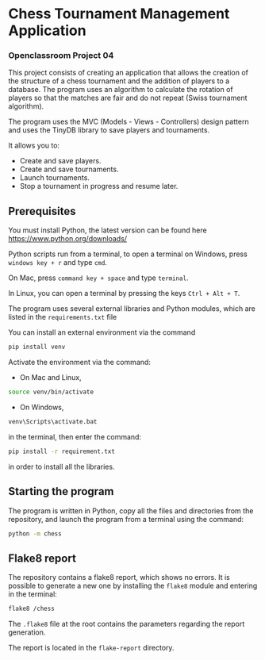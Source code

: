 # Chess Tournament Management Application

### Openclassroom Project 04

This project consists of creating an application that allows the creation of the structure of a chess tournament and the addition of players to a database. The program uses an algorithm to calculate the rotation of players so that the matches are fair and do not repeat (Swiss tournament algorithm).

The program uses the MVC (Models - Views - Controllers) design pattern and uses the TinyDB library to save players and tournaments.

It allows you to:

- Create and save players.
- Create and save tournaments.
- Launch tournaments.
- Stop a tournament in progress and resume later.



## Prerequisites

You must install Python, the latest version can be found here
https://www.python.org/downloads/

Python scripts run from a terminal, to open a terminal on Windows, press ```windows key + r``` and type ```cmd```.

On Mac, press ```command key + space``` and type ```terminal```.

In Linux, you can open a terminal by pressing the keys ```Ctrl + Alt + T```.

The program uses several external libraries and Python modules, which are listed in the ```requirements.txt``` file

You can install an external environment via the command 
```bash
pip install venv
```
Activate the environment via the command:
- On Mac and Linux, 
```bash
source venv/bin/activate
```
- On Windows,
```bash
venv\Scripts\activate.bat
```

in the terminal, then enter the command:

```bash
pip install -r requirement.txt
```
in order to install all the libraries.



## Starting the program

The program is written in Python, copy all the files and directories from the repository, and launch the program from a terminal using the command:

```bash
python -m chess
```



## Flake8 report

The repository contains a flake8 report, which shows no errors. It is possible to generate a new one by installing the ```flake8``` module and entering in the terminal:

```bash
flake8 /chess
```

The ```.flake8``` file at the root contains the parameters regarding the report generation.

The report is located in the ```flake-report``` directory.